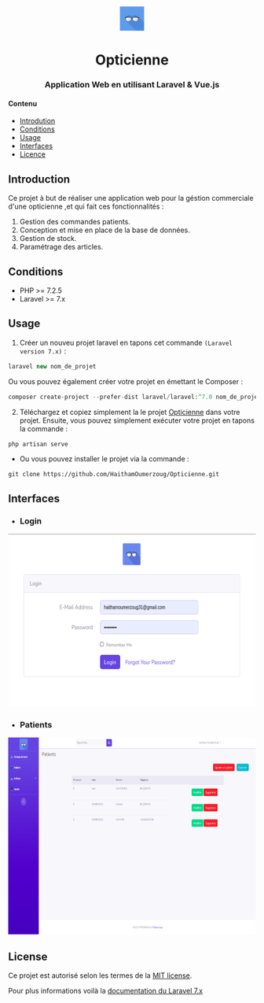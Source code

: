 <p align="center"><img alt="https://github.com/HaithamOumerzoug/Opticienne" src="public/Images/logo.png" href="" width="50" height="50"></p>

<p align="center">
<h1 align="center">Opticienne</h1>
<h3 align="center">Application Web en utilisant Laravel & Vue.js</h3>

#### Contenu
* [Introdution](#introduction)
* [Conditions](#conditions)
* [Usage](#usage)
* [Interfaces](#interfaces)
* [Licence](#licence)

## Introduction
Ce projet à but de réaliser une application web pour la géstion commerciale d'une opticienne ,et qui fait ces fonctionnalités :
1. Gestion des commandes patients.
1. Conception et mise en place de la base de données.
1. Gestion de stock.
1. Paramétrage des articles.

## Conditions 
- PHP  >= 7.2.5
- Laravel >= 7.x

## Usage
1. Créer un nouveu projet laravel en tapons cet commande `(Laravel version 7.x)` :
```php 
laravel new nom_de_projet
```
Ou vous pouvez également créer votre projet en émettant le Composer :
```php
composer create-project --prefer-dist laravel/laravel:^7.0 nom_de_projet
```
2. Téléchargez et copiez simplement la le projet [Opticienne](https://github.com/HaithamOumerzoug/Opticienne) dans votre projet.
Ensuite, vous pouvez simplement exécuter votre projet en tapons la commande :
```php 
php artisan serve
```
- Ou vous pouvez installer le projet via la commande :
```git
git clone https://github.com/HaithamOumerzoug/Opticienne.git
```
## Interfaces
* ### Login
<p align="left">
  <img alt="" src="public/Images/Login.png" width="617" height="352">
</p>

* ### Patients
<p align="left">
  <img alt="" src="public/Images/Patient.png" width="700" height="400">
</p>




## License

Ce projet est autorisé selon les termes de la [MIT license](https://opensource.org/licenses/MIT).

Pour plus informations voilà la [documentation du Laravel 7.x](https://laravel.com/docs/7.x/)